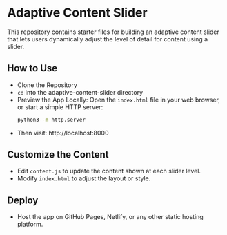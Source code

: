 # Adaptive Content Slider

This repository contains starter files for building an adaptive content slider that lets users dynamically adjust the level of detail for content using a slider.

## How to Use
- Clone the Repository
- `cd` into the adaptive-content-slider directory
- Preview the App Locally:
  Open the `index.html` file in your web browser, or start a simple HTTP server:
  ```bash
  python3 -m http.server
- Then visit: http://localhost:8000

## Customize the Content
- Edit `content.js` to update the content shown at each slider level.
- Modify `index.html` to adjust the layout or style.

## Deploy
- Host the app on GitHub Pages, Netlify, or any other static hosting platform.
  
